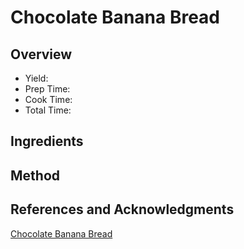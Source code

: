 # Chocolate Banana Bread

## Overview

- Yield:
- Prep Time:
- Cook Time:
- Total Time:

## Ingredients


## Method



## References and Acknowledgments

[Chocolate Banana Bread](http://www.acouplecooks.com/2014/10/chocolate-banana-bread/)
